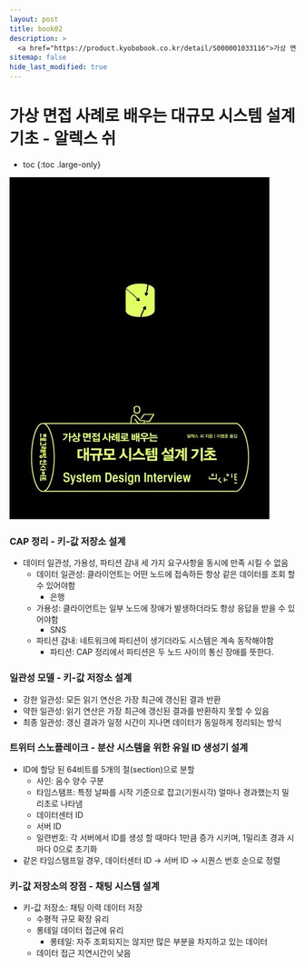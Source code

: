 ```yaml
---
layout: post
title: book02
description: >
  <a href="https://product.kyobobook.co.kr/detail/S000001033116">가상 면접 사례로 배우는 대규모 시스템 설계 기초</a><br>
sitemap: false
hide_last_modified: true
---
```

# 가상 면접 사례로 배우는 대규모 시스템 설계 기초 - 알렉스 쉬

* toc
{:toc .large-only}


![](/assets/img/book/2.PNG)

### CAP 정리 - 키-값 저장소 설계

- 데이터 일관성, 가용성, 파티션 감내 세 가지 요구사항을 동시에 만족 시킬 수 없음
    - 데이터 일관성: 클라이언트는 어떤 노드에 접속하든 항상 같은 데이터를 조회 할 수 있어야함
        - 은행
    - 가용성: 클라이언트는 일부 노드에 장애가 발생하더라도 항상 응답을 받을 수 있어야함
        - SNS
    - 파티션 감내: 네트워크에 파티션이 생기더라도 시스템은 계속 동작해야함  
      - 파티션:  CAP 정리에서 파티션은 두 노드 사이의 통신 장애를 뜻한다.

### 일관성 모델 - 키-값 저장소 설계
- 강한 일관성: 모든 읽기 연산은 가장 최근에 갱신된 결과 반환
- 약한 일관성: 읽기 연산은 가장 최근에 갱신된 결과를 반환하지 못할 수 있음
- 최종 일관성: 갱신 결과가 일정 시간이 지나면 데이터가 동일하게 정리되는 방식

### 트위터 스노플레이크 - 분산 시스템을 위한 유일 ID 생성기 설계
- ID에 할당 된 64비트를 5개의 절(section)으로 분할
    - 사인: 음수 양수 구분
    - 타임스탬프: 특정 날짜를 시작 기준으로 잡고(기원시각) 얼마나 경과했는지 밀리초로 나타냄
    - 데이터센터 ID
    - 서버 ID
    - 일련번호: 각 서버에서 ID를 생성 할 때마다 1만큼 증가 시키며, 1밀리초 경과 시마다 0으로 초기화
- 같은 타임스탬프일 경우, 데이터센터 ID → 서버 ID → 시퀀스 번호 순으로 정렬

### 키-값 저장소의 장점 - 채팅 시스템 설계

- 키-값 저장소: 채팅 이력 데이터 저장
    - 수평적 규모 확장 유리
    - 롱테일 데이터 접근에 유리
      - 롱테일: 자주 조회되지는 않지만 많은 부분을 차지하고 있는 데이터
    - 데이터 접근 지연시간이 낮음